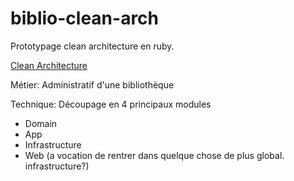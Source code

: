 # biblio-clean-arch

Prototypage clean architecture en ruby.

[Clean Architecture](https://blog.cleancoder.com/uncle-bob/2012/08/13/the-clean-architecture.html)

Métier: Administratif d'une bibliothèque

Technique: Découpage en 4 principaux modules

- Domain
- App
- Infrastructure
- Web (a vocation de rentrer dans quelque chose de plus global. infrastructure?)


